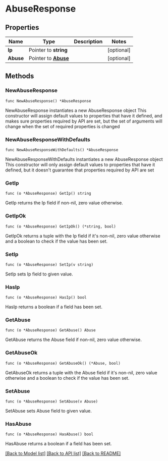 # AbuseResponse

## Properties

Name | Type | Description | Notes
------------ | ------------- | ------------- | -------------
**Ip** | Pointer to **string** |  | [optional] 
**Abuse** | Pointer to [**Abuse**](Abuse.md) |  | [optional] 

## Methods

### NewAbuseResponse

`func NewAbuseResponse() *AbuseResponse`

NewAbuseResponse instantiates a new AbuseResponse object
This constructor will assign default values to properties that have it defined,
and makes sure properties required by API are set, but the set of arguments
will change when the set of required properties is changed

### NewAbuseResponseWithDefaults

`func NewAbuseResponseWithDefaults() *AbuseResponse`

NewAbuseResponseWithDefaults instantiates a new AbuseResponse object
This constructor will only assign default values to properties that have it defined,
but it doesn't guarantee that properties required by API are set

### GetIp

`func (o *AbuseResponse) GetIp() string`

GetIp returns the Ip field if non-nil, zero value otherwise.

### GetIpOk

`func (o *AbuseResponse) GetIpOk() (*string, bool)`

GetIpOk returns a tuple with the Ip field if it's non-nil, zero value otherwise
and a boolean to check if the value has been set.

### SetIp

`func (o *AbuseResponse) SetIp(v string)`

SetIp sets Ip field to given value.

### HasIp

`func (o *AbuseResponse) HasIp() bool`

HasIp returns a boolean if a field has been set.

### GetAbuse

`func (o *AbuseResponse) GetAbuse() Abuse`

GetAbuse returns the Abuse field if non-nil, zero value otherwise.

### GetAbuseOk

`func (o *AbuseResponse) GetAbuseOk() (*Abuse, bool)`

GetAbuseOk returns a tuple with the Abuse field if it's non-nil, zero value otherwise
and a boolean to check if the value has been set.

### SetAbuse

`func (o *AbuseResponse) SetAbuse(v Abuse)`

SetAbuse sets Abuse field to given value.

### HasAbuse

`func (o *AbuseResponse) HasAbuse() bool`

HasAbuse returns a boolean if a field has been set.


[[Back to Model list]](../README.md#documentation-for-models) [[Back to API list]](../README.md#documentation-for-api-endpoints) [[Back to README]](../README.md)


